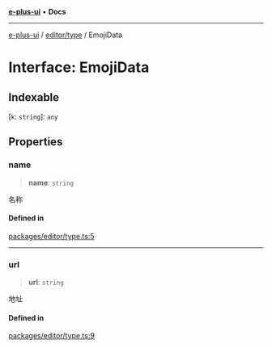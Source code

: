 [**e-plus-ui**](../../../README.md) • **Docs**

***

[e-plus-ui](../../../modules.md) / [editor/type](../README.md) / EmojiData

# Interface: EmojiData

## Indexable

 \[`k`: `string`\]: `any`

## Properties

### name

> **name**: `string`

名称

#### Defined in

[packages/editor/type.ts:5](https://github.com/c-eqian/e-plus-ui/blob/9afe3efca84f90347511649ce68bd1a732377c38/packages/editor/type.ts#L5)

***

### url

> **url**: `string`

地址

#### Defined in

[packages/editor/type.ts:9](https://github.com/c-eqian/e-plus-ui/blob/9afe3efca84f90347511649ce68bd1a732377c38/packages/editor/type.ts#L9)
